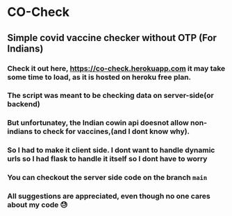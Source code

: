 # CO-Check
## Simple covid vaccine checker without OTP (For Indians)
### Check it out here, <https://co-check.herokuapp.com> it may take some time to load, as it is hosted on heroku free plan.

### The script was meant to be checking data on server-side(or backend)
### But unfortunatey, the Indian cowin api doesnot allow non-indians to check for vaccines,(and I dont know why).
### So I had to make it client side. I dont want to handle dynamic urls so I had flask to handle it itself so I dont have to worry

### You can checkout the server side code on the branch ```main```

### All suggestions are appreciated, even though no one cares about my code 😓
